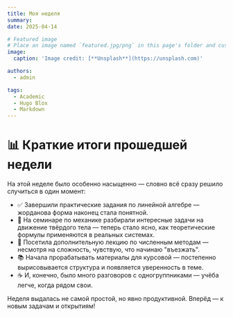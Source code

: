 ```yaml
---
title: Моя неделя
summary: 
date: 2025-04-14

# Featured image
# Place an image named `featured.jpg/png` in this page's folder and customize its options here.
image:
  caption: 'Image credit: [**Unsplash**](https://unsplash.com)'

authors:
  - admin

tags:
  - Academic
  - Hugo Blox
  - Markdown
---
```


# 📊 Краткие итоги прошедшей недели

На этой неделе было особенно насыщенно — словно всё сразу решило случиться в один момент:

- ✅ Завершили практические задания по линейной алгебре — жорданова форма наконец стала понятной.
- 🔬 На семинаре по механике разбирали интересные задачи на движение твёрдого тела — теперь стало ясно, как теоретические формулы применяются в реальных системах.
- 🧠 Посетила дополнительную лекцию по численным методам — несмотря на сложность, чувствую, что начинаю "въезжать".
- 📚 Начала прорабатывать материалы для курсовой — постепенно вырисовывается структура и появляется уверенность в теме.
- ☕ И, конечно, было много разговоров с одногруппниками — учёба легче, когда рядом свои.

Неделя выдалась не самой простой, но явно продуктивной. Вперёд — к новым задачам и открытиям!

